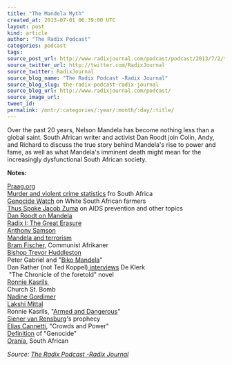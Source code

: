 ```yaml
---
title: "The Mandela Myth"
created_at: 2013-07-01 06:39:00 UTC
layout: post
kind: article
author: "The Radix Podcast"
categories: podcast
tags: 
source_post_url: http://www.radixjournal.com/podcast/podcast/2013/7/2/the-mandela-myth
source_twitter_url: http://twitter.com/RadixJournal
source_twitter: RadixJournal
source_blog_name: "The Radix Podcast -Radix Journal"
source_blog_slug: the-radix-podcast-radix-journal
source_blog_url: http://www.radixjournal.com/podcast/
source_image_url: 
tweet_id:
permalink: /mntr/:categories/:year/:month/:day/:title/
---
```

<p>Over the past 20 years, Nelson Mandela has become nothing less than a global saint. South African writer and activist Dan Roodt join Colin, Andy, and Richard to discuss the true story behind Mandela's rise to power and fame, as well as what Mandela's imminent death might mean for the increasingly dysfunctional South African society. &nbsp; &nbsp; &nbsp;</p><p><strong>Notes:&nbsp;</strong></p><p><a href="http://praag.org/">Praag.org</a><br><a href="http://en.wikipedia.org/wiki/Crime_in_South_Africa">Murder and violent crime statistics</a><span>&nbsp;fro South Africa</span><br><a href="http://www.genocidewatch.org/southafrica.html">Genocide Watch</a><span>&nbsp;on White South African farmers</span><br><a href="http://inside-politics.org/2012/07/10/36-quotes-from-jacob-zuma/">Thus Spoke Jacob Zuma</a><span>&nbsp;on AIDS prevention and other topics</span><br><a href="https://www.npiamerica.org/blog/the-mandela-myth/">Dan Roodt on Mandela</a><br><a href="http://www.radixjournal.com/">Radix I: The Great Erasure</a><br><a href="http://www.sahistory.org.za/people/anthony-sampson">Anthony Samson</a><br><a href="http://www.independent.co.uk/news/world/from-terrorist-to-tea-with-the-queen-1327902.html">Mandela and terrorism</a><br><a href="http://www.sahistory.org.za/people/abram-bram-fischer">Bram Fischer</a><span>, Communist Afrikaner</span><br><a href="http://en.wikipedia.org/wiki/Trevor_Huddleston">Bishop Trevor Huddleston</a><br><span>Peter Gabriel and "</span><a href="https://www.youtube.com/watch?v=ewK_Pdj0GCQ">Biko Mandela</a><span>"</span><br><span>Dan Rather (not Ted Koppel)</span><a href="https://www.youtube.com/watch?v=J34VyWDnh-Q">&nbsp;interviews</a><span>&nbsp;De Klerk&nbsp;</span><br><span>&nbsp;"The Chronicle of the foretold" novel</span><br><a href="http://en.wikipedia.org/wiki/Ronnie_Kasrils">Ronnie Kasrils&nbsp;</a><br><span>Church St. Bomb</span><br><a href="http://en.wikipedia.org/wiki/Nadine_Gordimer">Nadine Gordimer</a><br><a href="http://www.dailymail.co.uk/news/article-2055223/Tony-Blair-billionaire-donor-Lakshmi-Mittal--major-deal-Kazakhstan.html">Lakshi Mittal</a><br><span>Ronnie Kasrils, "</span><a href="http://www.amazon.com/gp/product/0435909835/ref=as_li_ss_tl?ie=UTF8&amp;camp=1789&amp;creative=390957&amp;creativeASIN=0435909835&amp;linkCode=as2&amp;tag=alterright-20">Armed and Dangerous</a><span>"</span><br><a href="http://en.wikipedia.org/wiki/Siener_van_Rensburg">Siener van Rensburg</a><span>'s prophecy</span><br><a href="http://en.wikipedia.org/wiki/Elias_Canetti">Elias Cannetti</a><span>, "Crowds and Power"</span><br><a href="http://www.preventgenocide.org/genocide/officialtext.htm">Definition</a><span>&nbsp;of "Genocide"&nbsp;</span><br><a href="https://www.youtube.com/watch?v=JYbRZhymD5A">Orania</a><span>, South African&nbsp;</span></p><div class="">
    <i>Source: <a href="http://www.radixjournal.com/podcast/">The Radix Podcast -Radix Journal</a></i>
</div>
